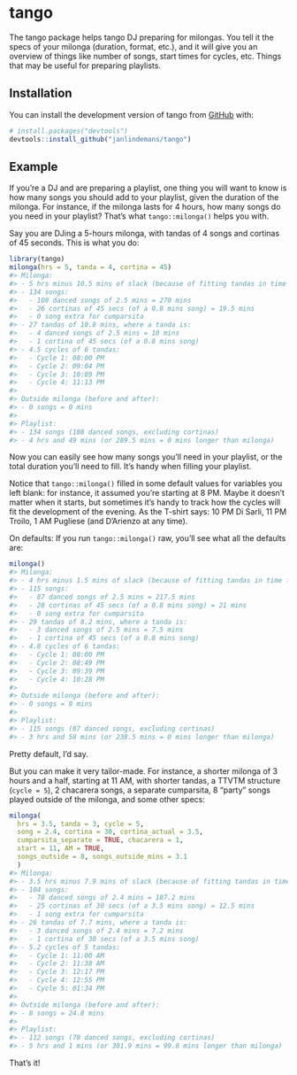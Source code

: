 
<!-- README.md is generated from README.Rmd. Please edit that file -->

# tango

<!-- badges: start -->
<!-- badges: end -->

The tango package helps tango DJ preparing for milongas. You tell it the
specs of your milonga (duration, format, etc.), and it will give you an
overview of things like number of songs, start times for cycles, etc.
Things that may be useful for preparing playlists.

## Installation

You can install the development version of tango from
[GitHub](https://github.com/) with:

``` r
# install.packages("devtools")
devtools::install_github("janlindemans/tango")
```

## Example

If you’re a DJ and are preparing a playlist, one thing you will want to
know is how many songs you should add to your playlist, given the
duration of the milonga. For instance, if the milonga lasts for 4 hours,
how many songs do you need in your playlist? That’s what
`tango::milonga()` helps you with.

Say you are DJing a 5-hours milonga, with tandas of 4 songs and cortinas
of 45 seconds. This is what you do:

``` r
library(tango)
milonga(hrs = 5, tanda = 4, cortina = 45)
#> Milonga:
#> - 5 hrs minus 10.5 mins of slack (because of fitting tandas in time frame) = 289.5 mins
#> - 134 songs: 
#>   - 108 danced songs of 2.5 mins = 270 mins
#>   - 26 cortinas of 45 secs (of a 0.8 mins song) = 19.5 mins
#>   - 0 song extra for cumparsita
#> - 27 tandas of 10.8 mins, where a tanda is:
#>   - 4 danced songs of 2.5 mins = 10 mins
#>   - 1 cortina of 45 secs (of a 0.8 mins song)
#> - 4.5 cycles of 6 tandas:
#>   - Cycle 1: 08:00 PM
#>   - Cycle 2: 09:04 PM
#>   - Cycle 3: 10:09 PM
#>   - Cycle 4: 11:13 PM
#> 
#> Outside milonga (before and after): 
#> - 0 songs = 0 mins
#> 
#> Playlist:
#> - 134 songs (108 danced songs, excluding cortinas)
#> - 4 hrs and 49 mins (or 289.5 mins = 0 mins longer than milonga)
```

Now you can easily see how many songs you’ll need in your playlist, or
the total duration you’ll need to fill. It’s handy when filling your
playlist.

Notice that `tango::milonga()` filled in some default values for
variables you left blank: for instance, it assumed you’re starting at 8
PM. Maybe it doesn’t matter when it starts, but sometimes it’s handy to
track how the cycles will fit the development of the evening. As the
T-shirt says: 10 PM Di Sarli, 11 PM Troilo, 1 AM Pugliese (and D’Arienzo
at any time).

On defaults: If you run `tango::milonga()` raw, you’ll see what all the
defaults are:

``` r
milonga()
#> Milonga:
#> - 4 hrs minus 1.5 mins of slack (because of fitting tandas in time frame) = 238.5 mins
#> - 115 songs: 
#>   - 87 danced songs of 2.5 mins = 217.5 mins
#>   - 28 cortinas of 45 secs (of a 0.8 mins song) = 21 mins
#>   - 0 song extra for cumparsita
#> - 29 tandas of 8.2 mins, where a tanda is:
#>   - 3 danced songs of 2.5 mins = 7.5 mins
#>   - 1 cortina of 45 secs (of a 0.8 mins song)
#> - 4.8 cycles of 6 tandas:
#>   - Cycle 1: 08:00 PM
#>   - Cycle 2: 08:49 PM
#>   - Cycle 3: 09:39 PM
#>   - Cycle 4: 10:28 PM
#> 
#> Outside milonga (before and after): 
#> - 0 songs = 0 mins
#> 
#> Playlist:
#> - 115 songs (87 danced songs, excluding cortinas)
#> - 3 hrs and 58 mins (or 238.5 mins = 0 mins longer than milonga)
```

Pretty default, I’d say.

But you can make it very tailor-made. For instance, a shorter milonga of
3 hours and a half, starting at 11 AM, with shorter tandas, a TTVTM
structure (`cycle = 5`), 2 chacarera songs, a separate cumparsita, 8
“party” songs played outside of the milonga, and some other specs:

``` r
milonga(
  hrs = 3.5, tanda = 3, cycle = 5,
  song = 2.4, cortina = 30, cortina_actual = 3.5, 
  cumparsita_separate = TRUE, chacarera = 1, 
  start = 11, AM = TRUE,
  songs_outside = 8, songs_outside_mins = 3.1
  )
#> Milonga:
#> - 3.5 hrs minus 7.9 mins of slack (because of fitting tandas in time frame) = 202.1 mins
#> - 104 songs: 
#>   - 78 danced songs of 2.4 mins = 187.2 mins
#>   - 25 cortinas of 30 secs (of a 3.5 mins song) = 12.5 mins
#>   - 1 song extra for cumparsita
#> - 26 tandas of 7.7 mins, where a tanda is:
#>   - 3 danced songs of 2.4 mins = 7.2 mins
#>   - 1 cortina of 30 secs (of a 3.5 mins song)
#> - 5.2 cycles of 5 tandas:
#>   - Cycle 1: 11:00 AM
#>   - Cycle 2: 11:38 AM
#>   - Cycle 3: 12:17 PM
#>   - Cycle 4: 12:55 PM
#>   - Cycle 5: 01:34 PM
#> 
#> Outside milonga (before and after): 
#> - 8 songs = 24.8 mins
#> 
#> Playlist:
#> - 112 songs (78 danced songs, excluding cortinas)
#> - 5 hrs and 1 mins (or 301.9 mins = 99.8 mins longer than milonga)
```

That’s it!
